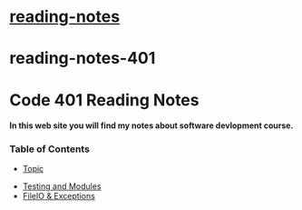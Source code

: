 
# [reading-notes](https://mohammadsilwadi.github.io/reading-notes/)

# reading-notes-401

# Code 401 Reading Notes

#### **In this web site you will find my notes about software devlopment course.**

### Table of Contents

* [Topic](https://mohammadsilwadi.github.io/reading-note-401/read01)
+ [Testing and Modules](https://mohammadsilwadi.github.io/reading-note-401/read02)
+ [ FileIO & Exceptions](https://mohammadsilwadi.github.io/reading-note-401/read03)


